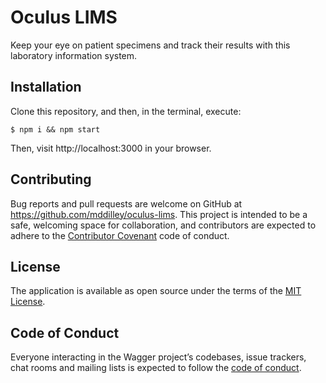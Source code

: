 # Oculus LIMS

Keep your eye on patient specimens and track their results with this laboratory information system.

## Installation

Clone this repository, and then, in the terminal, execute:

    $ npm i && npm start

Then, visit http://localhost:3000 in your browser.

## Contributing

Bug reports and pull requests are welcome on GitHub at https://github.com/mddilley/oculus-lims. This project is intended to be a safe, welcoming space for collaboration, and contributors are expected to adhere to the [Contributor Covenant](http://contributor-covenant.org) code of conduct.

## License

The application is available as open source under the terms of the [MIT License](https://opensource.org/licenses/MIT).

## Code of Conduct

Everyone interacting in the Wagger project’s codebases, issue trackers, chat rooms and mailing lists is expected to follow the [code of conduct](https://github.com/mddilley/oculus-lims/blob/master/CODE_OF_CONDUCT.md).
